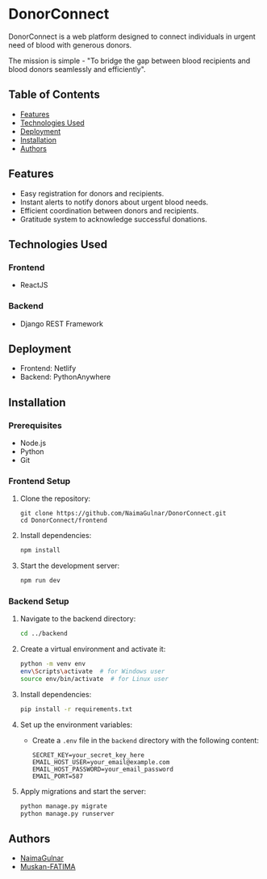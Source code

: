 # DonorConnect

DonorConnect is a web platform designed to connect individuals in urgent need of blood with generous donors. 

The mission is simple - "To bridge the gap between blood recipients and blood donors seamlessly and efficiently".

## Table of Contents

- [Features](#features)
- [Technologies Used](#technologies-used)
- [Deployment](#deployment)
- [Installation](#installation)
- [Authors](#authors)

## Features

- Easy registration for donors and recipients.
- Instant alerts to notify donors about urgent blood needs.
- Efficient coordination between donors and recipients.
- Gratitude system to acknowledge successful donations.

## Technologies Used

### Frontend

- ReactJS

### Backend 

- Django REST Framework

## Deployment

- Frontend: Netlify
- Backend: PythonAnywhere

## Installation

### Prerequisites

- Node.js
- Python
- Git

### Frontend Setup

1. Clone the repository:
    ```
    git clone https://github.com/NaimaGulnar/DonorConnect.git
    cd DonorConnect/frontend
    ```

2. Install dependencies:
    ```sh
    npm install
    ```

3. Start the development server:
    ```sh
    npm run dev
    ```

### Backend Setup

1. Navigate to the backend directory:
    ```sh
    cd ../backend
    ```

2. Create a virtual environment and activate it:
    ```sh
    python -m venv env
    env\Scripts\activate  # for Windows user
    source env/bin/activate  # for Linux user
    ```

3. Install dependencies:
    ```sh
    pip install -r requirements.txt
    ```

4. Set up the environment variables:

    - Create a `.env` file in the `backend` directory with the following content:
        ```
        SECRET_KEY=your_secret_key_here
        EMAIL_HOST_USER=your_email@example.com
        EMAIL_HOST_PASSWORD=your_email_password
        EMAIL_PORT=587
        ```

5. Apply migrations and start the server:
    ```sh
    python manage.py migrate
    python manage.py runserver
    ```

## Authors

- [NaimaGulnar](https://www.github.com/NaimaGulnar)
- [Muskan-FATIMA](https://www.github.com/Muskan-FATIMA)
